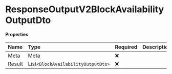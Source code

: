 # ResponseOutputV2BlockAvailabilityOutputDto

**Properties**

| Name   | Type                               | Required | Description |
| :----- | :--------------------------------- | :------- | :---------- |
| Meta   | Meta                               | ❌       |             |
| Result | List`<BlockAvailabilityOutputDto>` | ❌       |             |

<!-- This file was generated by liblab | https://liblab.com/ -->
